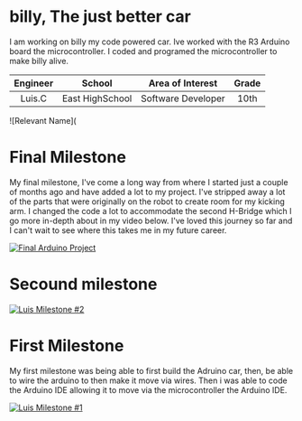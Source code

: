 ﻿# billy, The just better car 
I am working on billy my code powered car. Ive worked with the R3 Arduino board the microcontroller. I coded and programed the microcontroller to make billy alive. 

| **Engineer** | **School** | **Area of Interest** | **Grade** |
|:--:|:--:|:--:|:--:|
| Luis.C| East HighSchool | Software Developer  | 10th 

![Relevant Name](

# Final Milestone

My final milestone, I've come a long way from where I started just a couple of months ago and have added a lot to my project. I've stripped away a lot of the parts that were originally on the robot to create room for my kicking arm. I changed the code a lot to accommodate the second H-Bridge which I go more in-depth about in my video below. I've loved this journey so far and I can't wait to see where this takes me in my future career.

[![Final Arduino Project](https://res.cloudinary.com/marcomontalbano/image/upload/v1682461069/video_to_markdown/images/youtube--IPL8EP8abRU-c05b58ac6eb4c4700831b2b3070cd403.jpg)](https://www.youtube.com/watch?v=IPL8EP8abRU "Final Arduino Project")

# Secound milestone 
[![Luis Milestone #2](https://res.cloudinary.com/marcomontalbano/image/upload/v1700601114/video_to_markdown/images/youtube--aZ8AYMIFTZI-c05b58ac6eb4c4700831b2b3070cd403.jpg)](https://www.youtube.com/watch?v=aZ8AYMIFTZI "Luis Milestone #2")

# First Milestone
  

My first milestone was being able to first build the Adruino car, then, be able to wire the arduino to then make it move via wires. Then i was able to code the Arduino IDE allowing it to move via the microcontroller the  Arduino IDE. 

[![Luis Milestone #1](https://res.cloudinary.com/marcomontalbano/image/upload/v1700177342/video_to_markdown/images/youtube--fTIqqK6hcFU-c05b58ac6eb4c4700831b2b3070cd403.jpg)](https://www.youtube.com/watch?v=fTIqqK6hcFU "Luis Milestone #1")
